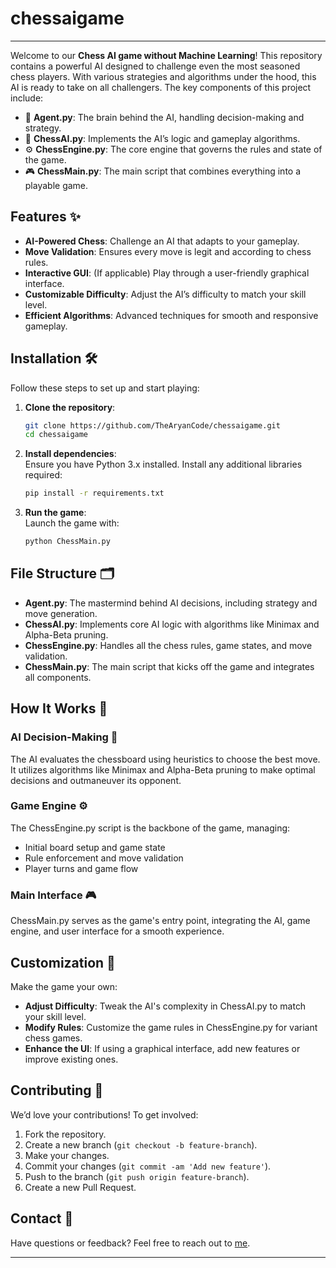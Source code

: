 
# chessaigame
---
Welcome to our **Chess AI game without Machine Learning**! This repository contains a powerful AI designed to challenge even the most seasoned chess players. With various strategies and algorithms under the hood, this AI is ready to take on all challengers. The key components of this project include:

- 🧠 **Agent.py**: The brain behind the AI, handling decision-making and strategy.
- 🤖 **ChessAI.py**: Implements the AI’s logic and gameplay algorithms.
- ⚙️ **ChessEngine.py**: The core engine that governs the rules and state of the game.
- 🎮 **ChessMain.py**: The main script that combines everything into a playable game.

## Features ✨

- **AI-Powered Chess**: Challenge an AI that adapts to your gameplay.
- **Move Validation**: Ensures every move is legit and according to chess rules.
- **Interactive GUI**: (If applicable) Play through a user-friendly graphical interface.
- **Customizable Difficulty**: Adjust the AI’s difficulty to match your skill level.
- **Efficient Algorithms**: Advanced techniques for smooth and responsive gameplay.

## Installation 🛠️

Follow these steps to set up and start playing:

1. **Clone the repository**:  
   ```bash
   git clone https://github.com/TheAryanCode/chessaigame.git  
   cd chessaigame
   ```

2. **Install dependencies**:  
   Ensure you have Python 3.x installed. Install any additional libraries required:  
   ```bash
   pip install -r requirements.txt  
   ```

3. **Run the game**:  
   Launch the game with:  
   ```bash
   python ChessMain.py  
   ```

## File Structure 🗂️

- **Agent.py**: The mastermind behind AI decisions, including strategy and move generation.
- **ChessAI.py**: Implements core AI logic with algorithms like Minimax and Alpha-Beta pruning.
- **ChessEngine.py**: Handles all the chess rules, game states, and move validation.
- **ChessMain.py**: The main script that kicks off the game and integrates all components.

## How It Works 🧩

### AI Decision-Making 🧠

The AI evaluates the chessboard using heuristics to choose the best move. It utilizes algorithms like Minimax and Alpha-Beta pruning to make optimal decisions and outmaneuver its opponent.

### Game Engine ⚙️

The ChessEngine.py script is the backbone of the game, managing:

- Initial board setup and game state
- Rule enforcement and move validation
- Player turns and game flow

### Main Interface 🎮

ChessMain.py serves as the game's entry point, integrating the AI, game engine, and user interface for a smooth experience.

## Customization 🎨

Make the game your own:

- **Adjust Difficulty**: Tweak the AI's complexity in ChessAI.py to match your skill level.
- **Modify Rules**: Customize the game rules in ChessEngine.py for variant chess games.
- **Enhance the UI**: If using a graphical interface, add new features or improve existing ones.

## Contributing 🤝

We’d love your contributions! To get involved:

1. Fork the repository.  
2. Create a new branch (`git checkout -b feature-branch`).  
3. Make your changes.  
4. Commit your changes (`git commit -am 'Add new feature'`).  
5. Push to the branch (`git push origin feature-branch`).  
6. Create a new Pull Request.

## Contact 📧

Have questions or feedback? Feel free to reach out to [me](mailto:bl.en.u4aie22062@bl.students.amrita.edu).

---

<!-- ## Watch the AI in Action! 🎥

![AI playing chess](path-to-your-gif.gif)

--- -->
